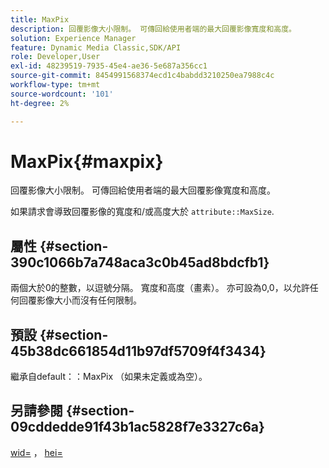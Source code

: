 ```yaml
---
title: MaxPix
description: 回覆影像大小限制。 可傳回給使用者端的最大回覆影像寬度和高度。
solution: Experience Manager
feature: Dynamic Media Classic,SDK/API
role: Developer,User
exl-id: 48239519-7935-45e4-ae36-5e687a356cc1
source-git-commit: 8454991568374ecd1c4babdd3210250ea7988c4c
workflow-type: tm+mt
source-wordcount: '101'
ht-degree: 2%

---
```


# MaxPix{#maxpix}

回覆影像大小限制。 可傳回給使用者端的最大回覆影像寬度和高度。

如果請求會導致回覆影像的寬度和/或高度大於 `attribute::MaxSize`.

## 屬性 {#section-390c1066b7a748aca3c0b45ad8bdcfb1}

兩個大於0的整數，以逗號分隔。 寬度和高度（畫素）。 亦可設為0,0，以允許任何回覆影像大小而沒有任何限制。

## 預設 {#section-45b38dc661854d11b97df5709f4f3434}

繼承自default：：MaxPix （如果未定義或為空）。

## 另請參閱 {#section-09cddedde91f43b1ac5828f7e3327c6a}

[wid=](../../../../../ir-api/http-protocol/image-rendering-api-ref/c-ir-http-protocol-ref/c-ir-http-protocol-command-reference/r-ir-wid.md#reference-b7e691b0624941168c94b2749ae233ec) ， [hei=](../../../../../ir-api/http-protocol/image-rendering-api-ref/c-ir-http-protocol-ref/c-ir-http-protocol-command-reference/r-ir-hei.md#reference-1c08f60365a94417a39867c09cac5478)
